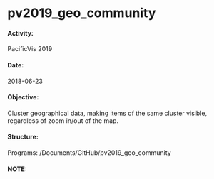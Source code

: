 # pv2019_geo_community


#### Activity: 
PacificVis 2019

#### Date:
2018-06-23

#### Objective:
Cluster geographical data, making items of the same cluster visible, regardless of zoom in/out of the map.

#### Structure:
Programs: /Documents/GitHub/pv2019_geo_community

#### NOTE:





